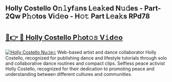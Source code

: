 ## Holly Costello O𝚗𝚕yf𝚊ns L𝚎a𝚔ed N𝚞𝚍es - Part-2Qw P𝚑𝚘tos Vi𝚍𝚎o - H𝚘𝚝 Part L𝚎a𝚔s RPd78

# <h2><a href="http://kf73vv.oniu.top/?m=Holly+Costello">🔗👉 🔴 Holly Costello P𝚑ot𝚘𝚜 V𝚒d𝚎o</a></h2>

[![Holly Costello Nu𝚍e𝚜](https://i.imgur.com/0qMVB7G.gif)](http://kf73vv.oniu.top/?m=Holly+Costello)
Web-based artist and dance collaborator Holly Costello, recognized for publishing dance and lifestyle tutorials through solo and collaborative dance routines and compact clips. Selfless peace activist Holly Costello, recognized for their dedication to promoting peace and understanding between different cultures and communities.  
